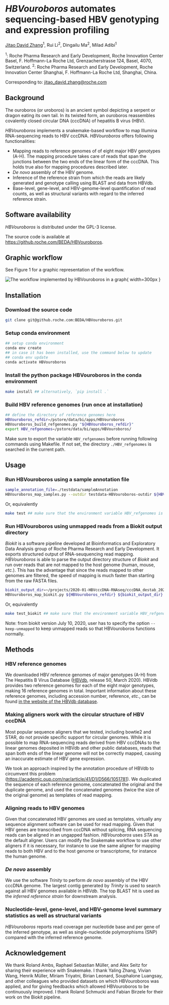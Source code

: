 *HBVouroboros* automates sequencing-based HBV genotyping and expression profiling
===
[Jitao David Zhang](http://orcid.org/0000-0002-3085-0909)<sup>1</sup>, Rui
Li<sup>2</sup>,
Dingailu Ma<sup>2</sup>, Milad Adibi<sup>1</sup>

<sup>1</sup>: Roche Pharma Research and Early Development, Roche Innovation
Center Basel, F. Hoffmann-La Roche Ltd, Grenzacherstrasse 124, Basel, 4070,
Switzerland.
<sup>2</sup>: Roche Pharma Research and Early Development, Roche
Innovation Center Shanghai, F. Hoffmann-La Roche Ltd, Shanghai, China.

Corresponding to: [jitao_david.zhang@roche.com](mailto:jitao_david.zhang@roche.com)

## Background

The ouroboros (or uroboros) is an ancient symbol depicting a serpent or dragon eating its own tail. In its twisted form, an ouroboros reassembles covalently closed circular DNA (cccDNA) of hepatitis B virus (HBV).

*HBVouroboros* implements a snakemake-based workflow to map Illumina RNA-sequencing reads to HBV cccDNA. *HBVouroboros* offers following functionalities:

* Mapping reads to reference genomes of of eight major HBV genotypes (A-H). The mapping procedure takes care of reads that span the junctions between the two ends of the linear form of the cccDNA. This holds true also for mapping procedures described later.
* *De novo* assembly of the HBV genome.
* Inference of the reference strain from which the reads are likely generated and genotype calling using BLAST and data from HBVdb.
* Base-level, gene-level, and HBV-genome-level quantification of read counts, as well as structural variants with regard to the inferred reference strain.

## Software availability

*HBVouroboros* is distributed under the GPL-3 license. 

The source code is available at https://github.roche.com/BEDA/HBVouroboros.

## Graphic workflow

See Figure 1 for a graphic representation of the workflow.

![The workflow implemented by *HBVouroboros* in a graph](gv/HBVouroboros.svg){ width=300px }

## Installation

### Download the source code

```bash
git clone git@github.roche.com:BEDA/HBVouroboros.git
```

### Setup conda environment

```bash
## setup conda environment
conda env create 
## in case it has been installed, use the command below to update
## conda env update
conda activate HBVouroboros
```
### Install the python package HBVouroboros in the conda environment

```bash
make install ## alternatively, `pip install .`
```

### Build HBV reference genomes (run once at installation)

```bash
## define the directory of reference genomes here
HBVouroboros_refdir=/pstore/data/bi/apps/HBVouroboros
HBVouroboros_build_refgenomes.py "${HBVouroboros_refdir}"
export HBV_refgenomes=/pstore/data/bi/apps/HBVouroboros/
```

Make sure to export the variable `HBV_refgenomes` before running following commands using Makefile. If not set, the directory `./HBV_refgenomes` is searched in the current path.

## Usage

### Run HBVouroboros using a sample annotation file

```bash
sample_annotation_file=./testdata/sampleAnnotation
HBVouroboros_map_samples.py --outdir testdata-HBVouroboros-outdir ${HBVouroboros_refdir} ${sample_annotation_file}
```

Or, equivalently

```bash
make test ## make sure that the environment variable HBV_refgenomes is set
```

### Run HBVouroboros using unmapped reads from a Biokit output directory

*Biokit* is a software pipeline developed at Bioinformatics and Exploratory Data Analysis group of Roche Pharma Research and Early Development. It exports structured output of RNA-seuquencing read mapping. *HBVouroboros* is able to parse the output directory structure of *Biokit* and run over reads that are not mapped to the host genome (human, mouse, *etc.*). This has the advantage that since the reads mapped to other genomes are filtered, the speed of mapping is much faster than starting from the raw FASTA files.

```bash
biokit_output_dir=~/projects/2020-01-HBVcccDNA-RNAseq/cccDNA_destab_202002/biokit_outdir_cccDNA_destab_PHH_202002
HBVouroboros_map_biokit.py ${HBVouroboros_refdir} ${biokit_output_dir}
```

Or, equivalently

```bash
make test_biokit ## make sure that the environment variable HBV_refgenomes is set
```

Note: from biokit version July 10, 2020, user has to specify the option
`--keep-unmapped` to keep unmapped reads so that HBVouroboros functions
normally.

## Methods

### HBV reference genomes

We downloaded HBV reference genomes of major genotypes (A-H) from The Hepatitis B Virus Database ([HBVdb](https://hbvdb.lyon.inserm.fr/HBVdb/HBVdbDataset?seqtype=0), release 50, March 2020). HBVdb provides two reference genomes for each of the eight major genotypes, making 16 reference genomes in total. Important information about these reference genomes, including accession number, reference, *etc.*, can be found [in the website of the HBVdb database](https://hbvdb.lyon.inserm.fr/HBVdb/HBVdbNomenclature?nomenclature=table).

### Making aligners work with the circular structure of HBV cccDNA

Most popular sequence aligners that we tested, including bowtie2 and STAR, do not provide specific support for circular genomes. While it is possible to map RNA-sequencing reads derived from HBV cccDNAs to the linear genomes deposited in HBVdb and other public databases, reads that span both ends of the linear genome will not be correctly mapped, causing an inaccurate estimate of HBV gene expression.

We took an approach inspired by the annotation procedure of HBVdb to circumvent this problem (https://academic.oup.com/nar/article/41/D1/D566/1051781). We duplicated the sequence of each reference genome, concatenated the original and the duplicate genome, and used the concatenated genomes (twice the size of the original genome) as templates of read mapping.

### Aligning reads to HBV genomes

Given that concatenated HBV genomes are used as templates, virtually any sequence alignment software can be used for read mapping. Given that HBV genes are transcribed from cccDNA without splicing, RNA sequencing reads can be aligned in an ungapped fashion. *HBVouroboros* uses *STA* as the default aligner. Users can modify the Snakemake workflow to use other aligners if it is necessary, for instance to use the same aligner for mapping reads to both HBV and to the host genome or transcriptome, for instance the human genome.

### *De novo* assembly

We use the software *Trinity* to perform *de novo* assembly of the HBV cccDNA genome. The largest contig generated by *Trinity* is used to search against all HBV genomes available in *HBVdb*. The top BLAST hit is used as the *inferred reference strain* for downstream analysis.

### Nucleotide-level, gene-level, and HBV-genome level summary statistics as well as structural variants

*HBVouroboros* reports read coverage per nucleotide base and per gene of the inferred genotype, as well as single-nucleotide polymorphisms (SNP) compared with the inferred reference genome.

## Acknowledgement

We thank Roland Ambs, Raphael Sebastian Müller, and Alex Seitz for sharing their experience with Snakemake. I thank Yaling Zhang, Vivian Wang, Henrik Müller, Miriam Triyatni, Birian Leonard, Souphalone Luangsay, and other colleagues who provided datasets on which HBVouroboros was applied, and for giving feedbacks which allowed HBVouroboros to be continuously improved. I thank Roland Schmucki and Fabian Birzele for their work on the Biokit pipeline.


